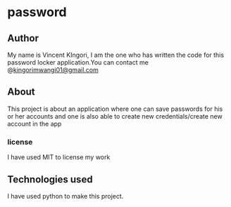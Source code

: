 # password
## Author
My name is Vincent KIngori, I am the one who has written the code for this password locker application.You can contact me @kingorimwangi01@gmail.com
## About
This project is about an application where one can save passwords for his or her accounts and one is also able to create new credentials/create new account in the app
### license
I have used MIT to license my work
## Technologies used
I have used python to make this project.
